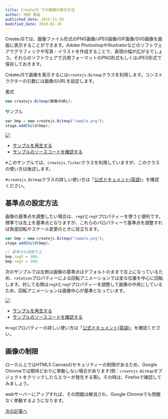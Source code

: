 ```yaml
---
title: CreateJS での画像の表示方法
author: 池田 泰延
published_date: 2015-11-29
modified_date: 2019-01-10
---
```


CreateJSでは、画像ファイル形式のPNG画像/JPEG画像/GIF画像/SVG画像を画面に表示することができます。Adobe PhotoshopやIllustratorなどのソフトウェアでグラフィックや写真・イラストを作成することで、表現の幅が広がるでしょう。それらのソフトウェアで汎用フォーマットのPNG形式もしくはJPEG形式で保存しておきます。

CreateJSで画像を表示するには`createjs.Bitmap`クラスを利用します。コンストラクターの引数には画像のURLを設定します。

書式

```js
new createjs.Bitmap(画像のURL);
```

サンプル

```js
var bmp = new createjs.Bitmap("sample.png");
stage.addChild(bmp);
```

![](../imgs/bitmap.html.png)

- [サンプルを再生する](https://ics-creative.github.io/tutorial-createjs/samples/bitmap.html)
- [サンプルのソースコードを確認する](../samples/bitmap.html)

※このサンプルでは、`createjs.Ticker`クラスを利用していますが、このクラスの使い方は後述します。

※`createjs.Bitmap`クラスの詳しい使い方は「[公式ドキュメント(英語)](https://createjs.com/docs/easeljs/classes/Bitmap.html)」を確認ください。

## 基準点の設定方法

画像の基準点を調整したい場合は、`regX`と`regY`プロパティーを使うと便利です。標準では左上を基準点となりますが、これらのパロパティーで基準点を調整すれば角度回転やスケール変更のときに役立ちます。

```js
var bmp = new createjs.Bitmap("sample.png");
stage.addChild(bmp);

// 基準点を調整する
bmp.regX = 100;
bmp.regY = 100;
```

次のサンプルでは左側は画像の基準点はデフォルトのままで左上になっているため、`rotation`プロパティーによる回転アニメーションでは変な位置を中心に回転します。対して右側は`regX`と`regY`プロパティーを調整して画像の中央にしているため、回転アニメーションは画像中心が基準となっています。

![](../imgs/bitmap_reg.html.png)

- [サンプルを再生する](https://ics-creative.github.io/tutorial-createjs/samples/bitmap_reg.html)
- [サンプルのソースコードを確認する](../samples/bitmap_reg.html)


※`regX`プロパティーの詳しい使い方は「[公式ドキュメント(英語)](https://createjs.com/docs/easeljs/classes/Bitmap.html#property_regX)」を確認ください。


## 画像の制限

ローカル上ではHTML5 Canvasのセキュリティーの制限があるため、Google Chromeでは期待どおりに挙動しない場合があります(例：`createjs.Bitmap`オブジェクトをクリックしたらエラーが発生する等)。その時は、Firefoxで確認してみましょう。

webサーバーにアップすれば、その問題は解消され、Google Chromeでも問題なく挙動するようになります。

[次の記事へ](nest.md)

